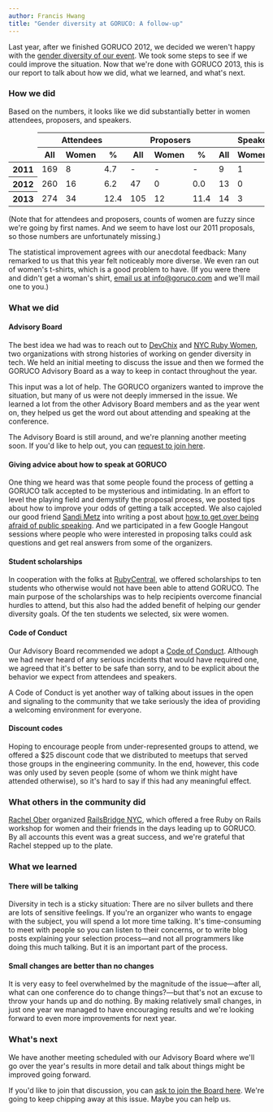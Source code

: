 ```yaml
---
author: Francis Hwang
title: "Gender diversity at GORUCO: A follow-up"
---
```


Last year, after we finished GORUCO 2012, we decided we weren't happy
with the [gender diversity of our event][last-years-post]. We took some
steps to see if we could improve the situation. Now that we're done with
GORUCO 2013, this is our report to talk about how we did, what we
learned, and what's next.

### How we did

Based on the numbers, it looks like we did substantially better in women
attendees, proposers, and speakers.

<table class="data">
  <thead>
    <tr>
      <td></td>
      <th colspan="3" class="groupend">Attendees</th>
      <th colspan="3" class="groupend">Proposers</th>
      <th colspan="3">Speakers</th>
    </tr>
    <tr>
      <td></td>
      <th>All</th>
      <th>Women</th>
      <th class="groupend">%</th>
      <th>All</th>
      <th>Women</th>
      <th class="groupend">%</th>
      <th>All</th>
      <th>Women</th>
      <th>%</th>
    </tr>
  <thead>
  <tbody>
    <tr>
      <th>2011</th>
      <td>169</td>
      <td>8</td>
      <td class="groupend decimal_align">4.7</td>
      <td>-</td>
      <td>-</td>
      <td class="groupend decimal_align">-</td>
      <td>9</td>
      <td>1</td>
      <td class="decimal_align">11.1</td>
    </tr>
    <tr>
      <th>2012</th>
      <td>260</td>
      <td>16</td>
      <td class="groupend decimal_align">6.2</td>
      <td>47</td>
      <td>0</td>
      <td class="groupend decimal_align">0.0</td>
      <td>13</td>
      <td>0</td>
      <td class="decimal_align">0.0</td>
    </tr>
    <tr>
      <th>2013</th>
      <td>274</td>
      <td>34</td>
      <td class="groupend decimal_align">12.4</td>
      <td>105</td>
      <td>12</td>
      <td class="groupend decimal_align">11.4</td>
      <td>14</td>
      <td>3</td>
      <td class="decimal_align">21.4</td>
    </tr>
  </tbody>
</table>

(Note that for attendees and proposers, counts of women are
fuzzy since we're going by first names. And we seem to have lost our
2011 proposals, so those numbers are unfortunately missing.)

The statistical improvement agrees with our anecdotal feedback: Many
remarked to us that this year felt noticeably more diverse. We even ran
out of women's t-shirts, which is a good problem to have. (If you were
there and didn't get a woman's shirt, [email us at
info@goruco.com][email] and we'll mail one to you.)

### What we did

#### Advisory Board

The best idea we had was to reach out to [DevChix][devchix] and [NYC
Ruby Women][nyc-ruby-women], two
organizations with strong histories of working on gender diversity in
tech.  We held an initial meeting to discuss the issue and then we
formed the GORUCO Advisory Board as a way to keep in contact throughout
the year.

This input was a lot of help.  The GORUCO organizers wanted to improve the
situation, but many of us were not deeply immersed in the issue.  We
learned a lot from the other Advisory Board members and as the year
went on, they helped us get the word out about attending
and speaking at the conference.

The Advisory Board is still around, and we're planning another meeting soon.
If you'd like to help out, you can [request to join
here][join-advisory-board].

#### Giving advice about how to speak at GORUCO

One thing we heard was that some people found the process of getting a
GORUCO talk accepted to be mysterious and intimidating.  In an effort to level
the playing field and demystify the proposal process, we posted tips
about how to improve your odds of getting a talk accepted.  We also
cajoled our good friend [Sandi Metz][sandi] into writing a post about
[how to get over being afraid of public
speaking][what-are-you-afraid-of].  And we participated in a few Google
Hangout sessions where people who were interested in proposing talks
could ask questions and get real answers from some of the organizers. 

#### Student scholarships

In cooperation with the folks at [RubyCentral][ruby-central], we offered scholarships to
ten students who otherwise would not have been able to attend GORUCO.  The main
purpose of the scholarships was to help recipients overcome financial
hurdles to attend, but this also had the added benefit of helping our
gender diversity goals. Of the ten students we selected, six were women.

#### Code of Conduct

Our Advisory Board recommended we adopt a [Code of
Conduct][code-of-conduct].  Although we
had never heard of any serious incidents that would have required one, we
agreed that it's better to be safe than sorry, and to be explicit about
the behavior we expect from attendees and speakers.

A Code of Conduct is yet another way of talking about issues in the open and
signaling to the community that we take seriously the idea of providing a
welcoming environment for everyone.

#### Discount codes

Hoping to encourage people from under-represented groups to attend, we
offered a $25 discount code that we distributed to meetups that served
those groups in the engineering community.  In the end, however, this
code was only used by seven people (some of whom we think might have
attended otherwise), so it's hard to say if this had any meaningful
effect.

### What others in the community did

[Rachel Ober][rachel-ober] organized [RailsBridge NYC][railsbridge-nyc], which offered a free Ruby on
Rails workshop for women and their friends in the days leading up to
GORUCO.  By all accounts this event was a great success, and we're
grateful that Rachel stepped up to the plate.

### What we learned

#### There will be talking

Diversity in tech is a sticky situation: There are no silver bullets 
and there are lots of sensitive feelings.
If you're an organizer who wants to engage with the subject, you will
spend a lot more time talking.  It's time-consuming to meet with people
so you can listen to their concerns, or to write blog posts explaining
your selection process&mdash;and not all programmers like doing this much
talking.
But it is an
important part of the process.

#### Small changes are better than no changes

It is very easy to feel overwhelmed by the magnitude of the issue&mdash;after all,
what can one conference do to change things?&mdash;but that's not an excuse
to throw your hands up and do nothing.  By making relatively small
changes, in just one year we managed to have encouraging results and
we're looking forward to even more improvements for next year.

### What's next

We have another meeting scheduled with our Advisory Board where
we'll go over the year's results in more detail and talk about things
might be improved going forward.

If you'd like to join that discussion, you can [ask to join the Board
here][join-advisory-board].
We're going to keep chipping away at this issue.  Maybe you can help us.

[code-of-conduct]: /code-of-conduct/
[devchix]: http://www.devchix.com/
[email]: mailto:info@goruco.com
[join-advisory-board]: https://groups.google.com/forum/#!contactowner/goruco-advisory-board
[last-years-post]: /news/2012/goruco-and-gender-diversity/
[nyc-ruby-women]: http://www.meetup.com/NYC-Ruby-Women/
[rachel-ober]: http://rachelober.com/
[railsbridge-nyc]: http://railsbridgenyc.org/
[ruby-central]: http://rubycentral.org/
[sandi]: http://sandimetz.com/
[what-are-you-afraid-of]: /news/2013/what-are-you-afraid-of/
